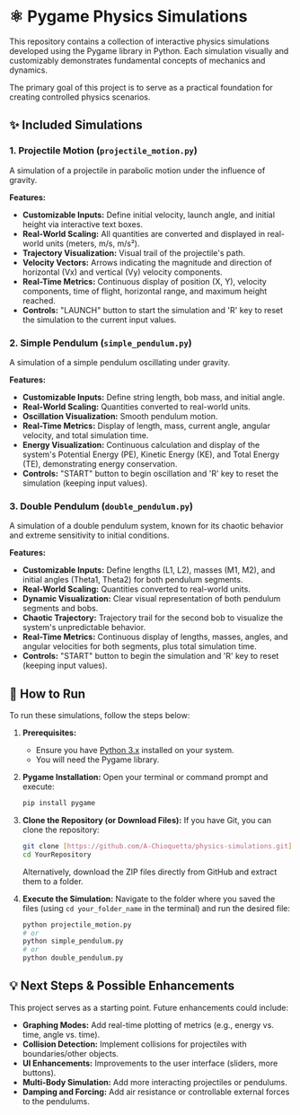 # ⚛️ Pygame Physics Simulations

This repository contains a collection of interactive physics simulations developed using the Pygame library in Python. Each simulation visually and customizably demonstrates fundamental concepts of mechanics and dynamics.

The primary goal of this project is to serve as a practical foundation for creating controlled physics scenarios.

## ✨ Included Simulations

### 1. Projectile Motion (`projectile_motion.py`)

A simulation of a projectile in parabolic motion under the influence of gravity.

**Features:**
* **Customizable Inputs:** Define initial velocity, launch angle, and initial height via interactive text boxes.
* **Real-World Scaling:** All quantities are converted and displayed in real-world units (meters, m/s, m/s²).
* **Trajectory Visualization:** Visual trail of the projectile's path.
* **Velocity Vectors:** Arrows indicating the magnitude and direction of horizontal (Vx) and vertical (Vy) velocity components.
* **Real-Time Metrics:** Continuous display of position (X, Y), velocity components, time of flight, horizontal range, and maximum height reached.
* **Controls:** "LAUNCH" button to start the simulation and 'R' key to reset the simulation to the current input values.

### 2. Simple Pendulum (`simple_pendulum.py`)

A simulation of a simple pendulum oscillating under gravity.

**Features:**
* **Customizable Inputs:** Define string length, bob mass, and initial angle.
* **Real-World Scaling:** Quantities converted to real-world units.
* **Oscillation Visualization:** Smooth pendulum motion.
* **Real-Time Metrics:** Display of length, mass, current angle, angular velocity, and total simulation time.
* **Energy Visualization:** Continuous calculation and display of the system's Potential Energy (PE), Kinetic Energy (KE), and Total Energy (TE), demonstrating energy conservation.
* **Controls:** "START" button to begin oscillation and 'R' key to reset the simulation (keeping input values).

### 3. Double Pendulum (`double_pendulum.py`)

A simulation of a double pendulum system, known for its chaotic behavior and extreme sensitivity to initial conditions.

**Features:**
* **Customizable Inputs:** Define lengths (L1, L2), masses (M1, M2), and initial angles (Theta1, Theta2) for both pendulum segments.
* **Real-World Scaling:** Quantities converted to real-world units.
* **Dynamic Visualization:** Clear visual representation of both pendulum segments and bobs.
* **Chaotic Trajectory:** Trajectory trail for the second bob to visualize the system's unpredictable behavior.
* **Real-Time Metrics:** Continuous display of lengths, masses, angles, and angular velocities for both segments, plus total simulation time.
* **Controls:** "START" button to begin the simulation and 'R' key to reset (keeping input values).

## 🚀 How to Run

To run these simulations, follow the steps below:

1.  **Prerequisites:**
    * Ensure you have [Python 3.x](https://www.python.org/downloads/) installed on your system.
    * You will need the Pygame library.

2.  **Pygame Installation:**
    Open your terminal or command prompt and execute:
    ```bash
    pip install pygame
    ```

3.  **Clone the Repository (or Download Files):**
    If you have Git, you can clone the repository:
    ```bash
    git clone [https://github.com/A-Chioquetta/physics-simulations.git](https://github.com//A-Chioquetta/physics-simulations.git)
    cd YourRepository
    ```
    Alternatively, download the ZIP files directly from GitHub and extract them to a folder.

4.  **Execute the Simulation:**
    Navigate to the folder where you saved the files (using `cd your_folder_name` in the terminal) and run the desired file:
    ```bash
    python projectile_motion.py
    # or
    python simple_pendulum.py
    # or
    python double_pendulum.py
    ```

## 💡 Next Steps & Possible Enhancements

This project serves as a starting point. Future enhancements could include:
* **Graphing Modes:** Add real-time plotting of metrics (e.g., energy vs. time, angle vs. time).
* **Collision Detection:** Implement collisions for projectiles with boundaries/other objects.
* **UI Enhancements:** Improvements to the user interface (sliders, more buttons).
* **Multi-Body Simulation:** Add more interacting projectiles or pendulums.
* **Damping and Forcing:** Add air resistance or controllable external forces to the pendulums.
